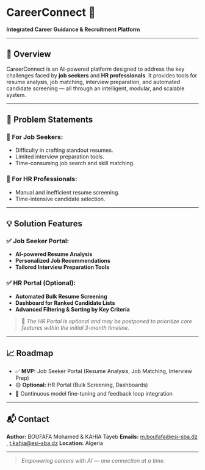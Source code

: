 # CareerConnect 📌

**Integrated Career Guidance & Recruitment Platform**

---

## 📖 Overview

CareerConnect is an AI-powered platform designed to address the key challenges faced by **job seekers** and **HR professionals**. It provides tools for resume analysis, job matching, interview preparation, and automated candidate screening — all through an intelligent, modular, and scalable system.

---

## 🚀 Problem Statements

### 🎯 For Job Seekers:

- Difficulty in crafting standout resumes.
- Limited interview preparation tools.
- Time-consuming job search and skill matching.

### 🎯 For HR Professionals:

- Manual and inefficient resume screening.
- Time-intensive candidate selection.

---

## 💡 Solution Features

### ✅ Job Seeker Portal:

- **AI-powered Resume Analysis**
- **Personalized Job Recommendations**
- **Tailored Interview Preparation Tools**

### ✅ HR Portal (Optional):

- **Automated Bulk Resume Screening**
- **Dashboard for Ranked Candidate Lists**
- **Advanced Filtering & Sorting by Key Criteria**

> 📝 _The HR Portal is optional and may be postponed to prioritize core features within the initial 3-month timeline._

---

## 📈 Roadmap

- ✅ **MVP:** Job Seeker Portal (Resume Analysis, Job Matching, Interview Prep)
- 🟡 **Optional:** HR Portal (Bulk Screening, Dashboards)
- 🔄 Continuous model fine-tuning and feedback loop integration

---

## 📬 Contact

**Author:** BOUFAFA Mohamed & KAHIA Tayeb
**Emails:** m.boufafa@esi-sba.dz , t.kahia@esi-sba.dz
**Location:** Algeria

---

> _Empowering careers with AI — one connection at a time._
